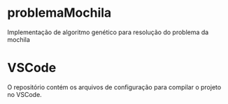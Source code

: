 # problemaMochila
Implementação de algoritmo genético para resolução do problema da mochila

# VSCode
O repositório contém os arquivos de configuração para compilar o projeto no VSCode.
